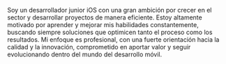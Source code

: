 Soy un desarrollador junior iOS con una gran ambición por crecer en el sector y desarrollar proyectos de manera eficiente. Estoy altamente motivado por aprender y mejorar mis habilidades constantemente, buscando siempre soluciones que optimicen tanto el proceso como los resultados. Mi enfoque es profesional, con una fuerte orientación hacia la calidad y la innovación, comprometido en aportar valor y seguir evolucionando dentro del mundo del desarrollo móvil.
